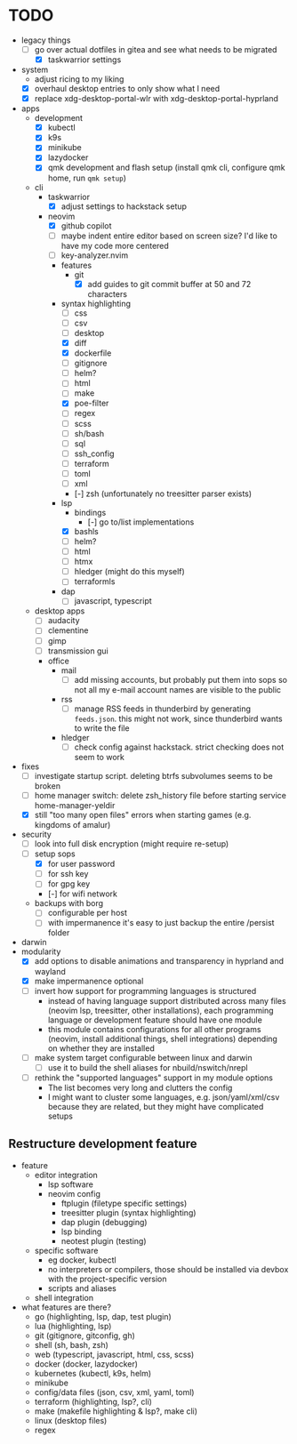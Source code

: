 # TODO

- legacy things
  - [ ] go over actual dotfiles in gitea and see what needs to be migrated
    - [x] taskwarrior settings
- system
  - adjust ricing to my liking
  - [x] overhaul desktop entries to only show what I need
  - [x] replace xdg-desktop-portal-wlr with xdg-desktop-portal-hyprland
- apps
  - development
    - [x] kubectl
    - [x] k9s
    - [x] minikube
    - [x] lazydocker
    - [x] qmk development and flash setup (install qmk cli, configure qmk home, run `qmk setup`)
  - cli
    - taskwarrior
      - [x] adjust settings to hackstack setup
    - neovim
      - [x] github copilot
      - [ ] maybe indent entire editor based on screen size? I'd like to have my code more centered
      - [ ] key-analyzer.nvim
      - features
        - git
          - [x] add guides to git commit buffer at 50 and 72 characters
      - syntax highlighting
        - [ ] css
        - [ ] csv
        - [ ] desktop
        - [x] diff
        - [x] dockerfile
        - [ ] gitignore
        - [ ] helm?
        - [ ] html
        - [ ] make
        - [x] poe-filter
        - [ ] regex
        - [ ] scss
        - [ ] sh/bash
        - [ ] sql
        - [ ] ssh_config
        - [ ] terraform
        - [ ] toml
        - [ ] xml
        - [-] zsh (unfortunately no treesitter parser exists)
      - lsp
        - bindings
          - [-] go to/list implementations
        - [x] bashls
        - [ ] helm?
        - [ ] html
        - [ ] htmx
        - [ ] hledger (might do this myself)
        - [ ] terraformls
      - dap
          - [ ] javascript, typescript
  - desktop apps
    - [ ] audacity
    - [ ] clementine
    - [ ] gimp
    - [ ] transmission gui
    - office
      - mail
        - [ ] add missing accounts, but probably put them into sops so not all my e-mail account names are visible to the public
      - rss
        - [ ] manage RSS feeds in thunderbird by generating `feeds.json`. this might not work, since thunderbird wants to write the file
      - hledger
        - [ ] check config against hackstack. strict checking does not seem to work
- fixes
  - [ ] investigate startup script. deleting btrfs subvolumes seems to be broken
  - [ ] home manager switch: delete zsh_history file before starting service home-manager-yeldir
  - [x] still "too many open files" errors when starting games (e.g. kingdoms of amalur)
- security
  - [ ] look into full disk encryption (might require re-setup)
  - [ ] setup sops
    - [x] for user password
    - [ ] for ssh key
    - [ ] for gpg key
    - [-] for wifi network
  - backups with borg
    - [ ] configurable per host
    - [ ] with impermanence it's easy to just backup the entire /persist folder
- darwin
- modularity
  - [x] add options to disable animations and transparency in hyprland and wayland
  - [x] make impermanence optional
  - [ ] invert how support for programming languages is structured
    - instead of having language support distributed across many files (neovim lsp, treesitter, other installations), each programming language or development feature should have one module
    - this module contains configurations for all other programs (neovim, install additional things, shell integrations) depending on whether they are installed
  - [ ] make system target configurable between linux and darwin
    - [ ] use it to build the shell aliases for nbuild/nswitch/nrepl
  - [ ] rethink the "supported languages" support in my module options
    - The list becomes very long and clutters the config
    - I might want to cluster some languages, e.g. json/yaml/xml/csv because they are related, but they might have complicated setups

## Restructure development feature
- feature
  - editor integration
    - lsp software
    - neovim config
      - ftplugin (filetype specific settings)
      - treesitter plugin (syntax highlighting)
      - dap plugin (debugging)
      - lsp binding
      - neotest plugin (testing)
  - specific software
    - eg docker, kubectl
    - no interpreters or compilers, those should be installed via devbox with the project-specific version
    - scripts and aliases
  - shell integration
- what features are there?
  - go (highlighting, lsp, dap, test plugin)
  - lua (highlighting, lsp)
  - git (gitignore, gitconfig, gh)
  - shell (sh, bash, zsh)
  - web (typescript, javascript, html, css, scss)
  - docker (docker, lazydocker)
  - kubernetes (kubectl, k9s, helm)
  - minikube
  - config/data files (json, csv, xml, yaml, toml)
  - terraform (highlighting, lsp?, cli)
  - make (makefile highlighting & lsp?, make cli)
  - linux (desktop files)
  - regex
